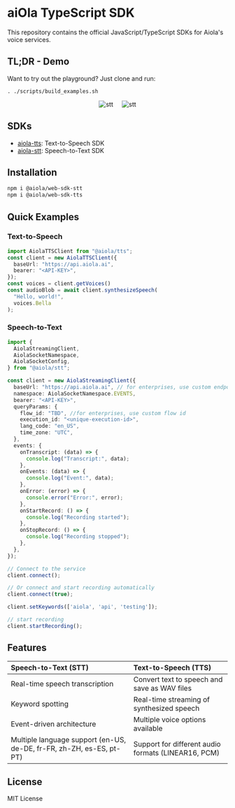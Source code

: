 # aiOla TypeScript SDK


This repository contains the official JavaScript/TypeScript SDKs for Aiola's voice services.


## TL;DR - Demo

Want to try out the playground? Just clone and run:

`. ./scripts/build_examples.sh `

<div style="display: flex; gap: 20px; justify-content: center;">
  <img src="https://github.com/user-attachments/assets/1b97d1f8-64ad-454a-81b9-c76d82e2de58
" alt="stt" style="max-width: 50%;">
 <img src="https://github.com/user-attachments/assets/1745bf3b-ac9c-43a9-a783-7608c34e490e
" alt="stt" style="max-width: 50%;">
</div>

## SDKs

- [aiola-tts](libs/tts/README.md): Text-to-Speech SDK
- [aiola-stt](libs/stt/README.md): Speech-to-Text SDK

## Installation

```bash
npm i @aiola/web-sdk-stt
npm i @aiola/web-sdk-tts
```

## Quick Examples

### Text-to-Speech
```typescript
import AiolaTTSClient from "@aiola/tts";
const client = new AiolaTTSClient({
  baseUrl: "https://api.aiola.ai",
  bearer: "<API-KEY>",
});
const voices = client.getVoices()
const audioBlob = await client.synthesizeSpeech(
  "Hello, world!",
  voices.Bella
);
```

### Speech-to-Text
```typescript
import {
  AiolaStreamingClient,
  AiolaSocketNamespace,
  AiolaSocketConfig,
} from "@aiola/stt";

const client = new AiolaStreamingClient({
  baseUrl: "https://api.aiola.ai", // for enterprises, use custom endpoint 
  namespace: AiolaSocketNamespace.EVENTS,
  bearer: "<API-KEY>",
  queryParams: {
    flow_id: "TBD", //for enterprises, use custom flow id
    execution_id: "<unique-execution-id>",
    lang_code: "en_US",
    time_zone: "UTC",
  },
  events: {
    onTranscript: (data) => {
      console.log("Transcript:", data);
    },
    onEvents: (data) => {
      console.log("Event:", data);
    },
    onError: (error) => {
      console.error("Error:", error);
    },
    onStartRecord: () => {
      console.log("Recording started");
    },
    onStopRecord: () => {
      console.log("Recording stopped");
    },
  },
});

// Connect to the service
client.connect();

// Or connect and start recording automatically
client.connect(true);

client.setKeywords(['aiola', 'api', 'testing']);

// start recording
client.startRecording();
```

## Features

| Speech-to-Text (STT)                                      | Text-to-Speech (TTS)                                  |
|:----------------------------------------------------------|:------------------------------------------------------|
| Real-time speech transcription                            | Convert text to speech and save as WAV files          |
| Keyword spotting                                          | Real-time streaming of synthesized speech             |
| Event-driven architecture                                 | Multiple voice options available                      |
| Multiple language support (en-US, de-DE, fr-FR, zh-ZH, es-ES, pt-PT)                                                          | Support for different audio formats (LINEAR16, PCM)   |


## License

MIT License
